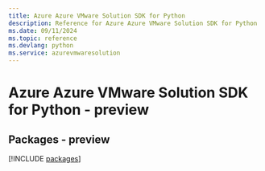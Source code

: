 ```yaml
---
title: Azure Azure VMware Solution SDK for Python
description: Reference for Azure Azure VMware Solution SDK for Python
ms.date: 09/11/2024
ms.topic: reference
ms.devlang: python
ms.service: azurevmwaresolution
---
```

# Azure Azure VMware Solution SDK for Python - preview
## Packages - preview
[!INCLUDE [packages](azure-vmware-solution-index.md)]